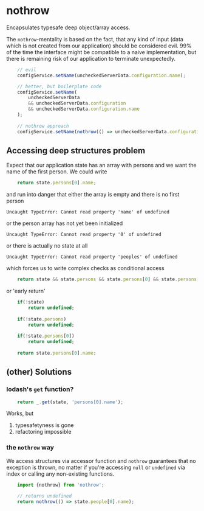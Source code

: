 # nothrow
Encapsulates typesafe deep object/array access.

The `nothrow`-mentality is based on the fact, that any kind of
input (data which is not created from our application) should
be considered evil. 99% of the time the interface might be
compatible to a naive implementation, but there is remaining risk
of our application to terminate unexpectedly.

```typescript
    // evil
    configService.setName(uncheckedServerData.configuration.name);

    // better, but boilerplate code
    configService.setName(
        uncheckedServerData
        && uncheckedServerData.configuration
        && uncheckedServerData.configuration.name
    );
    
    // nothrow approach
    configService.setName(nothrow(() => uncheckedServerData.configuration.name));
```

## Accessing deep structures problem

Expect that our application state has an array with persons and we want the name of the first person.
We could write
```typescript
    return state.persons[0].name;
```
and run into danger that either
the array is empty and there is no first person

`Uncaught TypeError: Cannot read property 'name' of undefined`

or the person array has not yet been initialized

`Uncaught TypeError: Cannot read property '0' of undefined`

or there is actually no state at all

`Uncaught TypeError: Cannot read property 'peoples' of undefined`

which forces us to write complex checks
as conditional access
```typescript
    return state && state.persons && state.persons[0] && state.persons[0].name;
```
or 'early return'
```typescript
    if(!state)
        return undefined;
    
    if(!state.persons)
        return undefined;
    
    if(!state.persons[0])
        return undefined;
    
    return state.persons[0].name;
```

## (other) Solutions

### lodash's `get` function?

```typescript
    return _.get(state, 'persons[0].name');
```

Works, but
1. typesafetyness is gone
2. refactoring impossible


### the `nothrow` way

We access structures via accessor function and `nothrow` guarantees that no exception is thrown,
no matter if you're accessing `null` or `undefined` via index or calling any non-existing functions. 

```typescript
    import {nothrow} from 'nothrow';
    
    // returns undefined
    return nothrow(() => state.people[0].name);
     
```